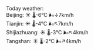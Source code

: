 Today weather:  
Beijing: ☀️   🌡️-6°C 🌬️↓7km/h  
Tianjin: ☀️   🌡️-4°C 🌬️↖7km/h  
Shijiazhuang: ☀️   🌡️-3°C 🌬️↖4km/h  
Tangshan: ☀️   🌡️-2°C 🌬️↗4km/h  
